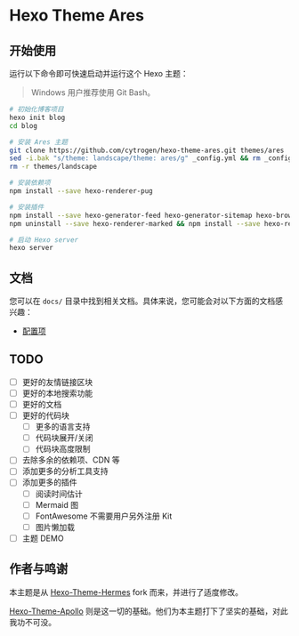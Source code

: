 # Hexo Theme Ares

## 开始使用

运行以下命令即可快速启动并运行这个 Hexo 主题：

> Windows 用户推荐使用 Git Bash。

```bash
# 初始化博客项目
hexo init blog
cd blog

# 安装 Ares 主题
git clone https://github.com/cytrogen/hexo-theme-ares.git themes/ares
sed -i.bak "s/theme: landscape/theme: ares/g" _config.yml && rm _config.landscape.yml
rm -r themes/landscape

# 安装依赖项
npm install --save hexo-renderer-pug

# 安装插件
npm install --save hexo-generator-feed hexo-generator-sitemap hexo-browsersync
npm uninstall --save hexo-renderer-marked && npm install --save hexo-renderer-markdown-it-plus

# 启动 Hexo server
hexo server
```

## 文档

您可以在 `docs/` 目录中找到相关文档。具体来说，您可能会对以下方面的文档感兴趣：

* [配置项](docs/configuration.md)

## TODO

- [ ] 更好的友情链接区块
- [ ] 更好的本地搜索功能
- [ ] 更好的文档
- [ ] 更好的代码块
  - [ ] 更多的语言支持
  - [ ] 代码块展开/关闭
  - [ ] 代码块高度限制
- [ ] 去除多余的依赖项、CDN 等
- [ ] 添加更多的分析工具支持
- [ ] 添加更多的插件
  - [ ] 阅读时间估计
  - [ ] Mermaid 图
  - [ ] FontAwesome 不需要用户另外注册 Kit
  - [ ] 图片懒加载
- [ ] 主题 DEMO

## 作者与鸣谢

本主题是从 [Hexo-Theme-Hermes](https://github.com/claymcleod/hexo-theme-hermes) fork 而来，并进行了适度修改。

[Hexo-Theme-Apollo](https://github.com/sun4cs/hexo-theme-apollo) 则是这一切的基础。他们为本主题打下了坚实的基础，对此我功不可没。
